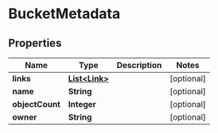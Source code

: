 
# BucketMetadata

## Properties
Name | Type | Description | Notes
------------ | ------------- | ------------- | -------------
**links** | [**List&lt;Link&gt;**](Link.md) |  |  [optional]
**name** | **String** |  |  [optional]
**objectCount** | **Integer** |  |  [optional]
**owner** | **String** |  |  [optional]



